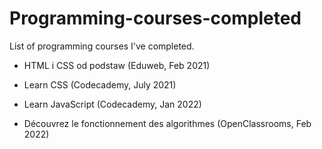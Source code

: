 # Programming-courses-completed
List of programming courses I've completed.

* HTML i CSS od podstaw (Eduweb, Feb 2021)

* Learn CSS (Codecademy, July 2021)

* Learn JavaScript (Codecademy, Jan 2022)

* Découvrez le fonctionnement des algorithmes (OpenClassrooms, Feb 2022)
